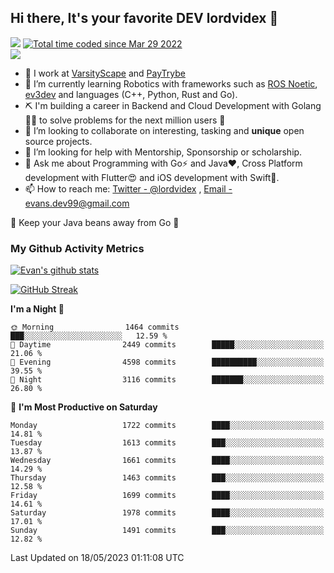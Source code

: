## Hi there, It's your favorite DEV lordvidex 👋
<img src="https://komarev.com/ghpvc/?username=lordvidex&label=Views&color=blue&style=plastic" /> <a href="https://wakatime.com/@0e56db35-d16b-410a-acc0-4085055304bf"><img src="https://wakatime.com/badge/user/0e56db35-d16b-410a-acc0-4085055304bf.svg" alt="Total time coded since Mar 29 2022" /></a>  
![](https://github-profile-trophy.vercel.app/?username=lordvidex)
- 🔭 I work at [VarsityScape](https://varsityscape.com) and [PayTrybe](https://www.paytrybe.com)
- 🌱 I’m currently learning Robotics with frameworks such as [ROS Noetic](ros.org), [ev3dev](www.ev3dev.org) and languages (C++, Python, Rust and Go).
- ⛏️ I'm building a career in Backend and Cloud Development with Golang 🧙🏼 to solve problems for the next million users 🤌
- 👯 I’m looking to collaborate on interesting, tasking and **unique** open source projects.
- 🤔 I’m looking for help with Mentorship, Sponsorship or scholarship.
- 💬 Ask me about Programming with Go⚡️ and Java❤️, Cross Platform development with Flutter😍 and iOS development with Swift🚀.
- 📫 How to reach me: [Twitter - @lordvidex](https://twitter.com/lordvidex) , [Email - evans.dev99@gmail.com](mailto:evans.dev99@gmail.com?body=Hello%20Evans,)
  
    
🎤 Keep your Java beans away from Go 🌚
  
  
### My Github Activity Metrics
<div>
<!-- <a href="https://github.com/lordvidex">
  <img src="https://github-readme-stats.vercel.app/api/top-langs/?username=lordvidex&theme=light" />
</a>    -->
<!-- [![Top Langs](https://github-readme-stats.vercel.app/api/top-langs/?username=lordvidex)](https://github.com/lordvidex/)  -->
<a href="https://github.com/lordvidex">
 <img src="https://github-readme-stats.vercel.app/api?username=lordvidex&show_icons=true&theme=light&line_height=27" alt="Evan's github stats"/>
</a>
</div>

[![GitHub Streak](https://github-readme-streak-stats.herokuapp.com?user=lordvidex&theme=github-dark&hide_border=true)](https://git.io/streak-stats)

<!--
  <a href="https://github.com/iampawan/FlutterExampleApps">
    <img align="center" src="https://github-readme-stats.vercel.app/api/pin/?username=iampawan&repo=FlutterExampleApps&theme=light" />

  </a>
  <a href="https://github.com/iampawan/VelocityX">
   <img align="center" src="https://github-readme-stats.vercel.app/api/pin/?username=iampawan&repo=VelocityX&theme=light" />
  </a>
-->
<!--START_SECTION:waka-->
**I'm a Night 🦉** 

```text
🌞 Morning                1464 commits        ███░░░░░░░░░░░░░░░░░░░░░░   12.59 % 
🌆 Daytime                2449 commits        █████░░░░░░░░░░░░░░░░░░░░   21.06 % 
🌃 Evening                4598 commits        ██████████░░░░░░░░░░░░░░░   39.55 % 
🌙 Night                  3116 commits        ███████░░░░░░░░░░░░░░░░░░   26.80 % 
```
📅 **I'm Most Productive on Saturday** 

```text
Monday                   1722 commits        ████░░░░░░░░░░░░░░░░░░░░░   14.81 % 
Tuesday                  1613 commits        ███░░░░░░░░░░░░░░░░░░░░░░   13.87 % 
Wednesday                1661 commits        ████░░░░░░░░░░░░░░░░░░░░░   14.29 % 
Thursday                 1463 commits        ███░░░░░░░░░░░░░░░░░░░░░░   12.58 % 
Friday                   1699 commits        ████░░░░░░░░░░░░░░░░░░░░░   14.61 % 
Saturday                 1978 commits        ████░░░░░░░░░░░░░░░░░░░░░   17.01 % 
Sunday                   1491 commits        ███░░░░░░░░░░░░░░░░░░░░░░   12.82 % 
```



 Last Updated on 18/05/2023 01:11:08 UTC
<!--END_SECTION:waka-->
